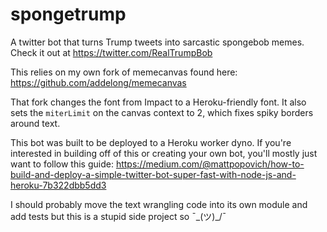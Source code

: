 # spongetrump
A twitter bot that turns Trump tweets into sarcastic spongebob memes. Check it out at https://twitter.com/RealTrumpBob


This relies on my own fork of memecanvas found here: https://github.com/addelong/memecanvas 

That fork changes the font from Impact to a Heroku-friendly font. It also sets the `miterLimit` on the canvas context to 2, which fixes spiky borders around text.

This bot was built to be deployed to a Heroku worker dyno. If you're interested in building off of this or creating your own bot, you'll mostly just want to follow this guide: https://medium.com/@mattpopovich/how-to-build-and-deploy-a-simple-twitter-bot-super-fast-with-node-js-and-heroku-7b322dbb5dd3

I should probably move the text wrangling code into its own module and add tests but this is a stupid side project so ¯\_(ツ)_/¯
